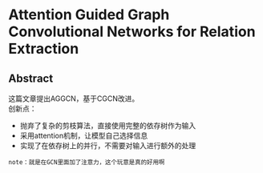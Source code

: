 # Attention Guided Graph Convolutional Networks for Relation Extraction
## Abstract
这篇文章提出AGGCN，基于CGCN改进。<br>
创新点：
* 抛弃了复杂的剪枝算法，直接使用完整的依存树作为输入
* 采用attention机制，让模型自己选择信息
* 实现了在依存树上的并行，不需要对输入进行额外的处理

`note：就是在GCN里面加了注意力，这个玩意是真的好用啊`


